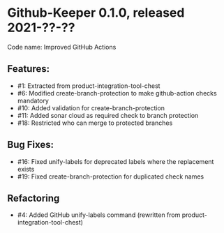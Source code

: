 # Github-Keeper 0.1.0, released 2021-??-??

Code name: Improved GitHub Actions

## Features:

* #1: Extracted from product-integration-tool-chest
* #6: Modified create-branch-protection to make github-action checks mandatory
* #10: Added validation for create-branch-protection
* #11: Added sonar cloud as required check to branch protection
* #18: Restricted who can merge to protected branches

## Bug Fixes:

* #16: Fixed unify-labels for deprecated labels where the replacement exists
* #19: Fixed create-branch-protection for duplicated check names

## Refactoring

* #4: Added GitHub unify-labels command (rewritten from product-integration-tool-chest)